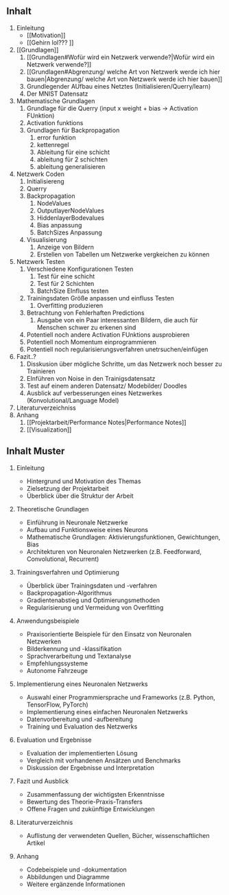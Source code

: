 
## Inhalt

1. Einleitung
	- [[Motivation]]
	- [[Gehirn lol???  ]]  
2. [[Grundlagen]]
	1. [[Grundlagen#Wofür wird ein Netzwerk verwende?|Wofür wird ein Netzwerk verwende?]]
	2. [[Grundlagen#Abgrenzung/ welche Art von Netzwerk werde ich hier bauen|Abgrenzung/ welche Art von Netzwerk werde ich hier bauen]]
	3. Grundlegender AUfbau eines Netztes (Initialisieren/Querry/learn)
	4. Der MNIST Datensatz
3. Mathematische Grundlagen
	1. Grundlage für die Querry (input x weight + bias -> Activation FUnktion)
	2. Activation funktions
	3. Grundlagen für Backpropagation
		1. error funktion
		2. kettenregel
		3. Ableitung für eine schicht
		4. ableitung für 2 schichten
		5. ableitung generalisieren
4. Netzwerk Coden
	1. Initialisiereng
	2. Querry
	3. Backpropagation
		1. NodeValues
		2. OutputlayerNodeValues
		3. HiddenlayerBodevalues
		4. Bias anpassung
		5. BatchSizes Anpassung
	4. Visualisierung
		1. Anzeige von Bildern
		2. Erstellen von Tabellen um Netzwerke vergkeichen zu können
5. Netzwerk Testen
	1. Verschiedene Konfigurationen Testen
		1. Test für eine schicht
		2. Test für 2 Schichten
		3. BatchSize EInfluss testen
	2. Trainingsdaten Größe anpassen und einfluss Testen
		1. Overfitting produzieren
	3. Betrachtung von Fehlerhaften Predictions
		1. Ausgabe von ein Paar interessanten Bildern, die auch für Menschen schwer zu erkenen sind
	4. Potentiell noch andere Activation FUnktions ausprobieren
	5. Potentiell noch Momentum einprogrammieren
	6. Potentiell noch regularisierungsverfahren unetrsuchen/einfügen
6. Fazit..?
	1. Disskusion über mögliche Schritte, um das Netzwerk noch besser zu Trainieren
	2. EInführen von Noise in den Trainigsdatensatz
	3. Test auf einem anderen Datensatz/ Modebilder/ Doodles
	4. Ausblick auf verbesserungen eines Netzwerkes (Konvolutional/Language Model)
7. Literaturverzeichniss
8. Anhang
	1. [[Projektarbeit/Performance Notes|Performance Notes]]
	2. [[Visualization]]


## Inhalt Muster
1.  Einleitung
    
    -   Hintergrund und Motivation des Themas
    -   Zielsetzung der Projektarbeit
    -   Überblick über die Struktur der Arbeit
2.  Theoretische Grundlagen
    
    -   Einführung in Neuronale Netzwerke
    -   Aufbau und Funktionsweise eines Neurons
    -   Mathematische Grundlagen: Aktivierungsfunktionen, Gewichtungen, Bias
    -   Architekturen von Neuronalen Netzwerken (z.B. Feedforward, Convolutional, Recurrent)
3.  Trainingsverfahren und Optimierung
    
    -   Überblick über Trainingsdaten und -verfahren
    -   Backpropagation-Algorithmus
    -   Gradientenabstieg und Optimierungsmethoden
    -   Regularisierung und Vermeidung von Overfitting
4.  Anwendungsbeispiele
    
    -   Praxisorientierte Beispiele für den Einsatz von Neuronalen Netzwerken
    -   Bilderkennung und -klassifikation
    -   Sprachverarbeitung und Textanalyse
    -   Empfehlungssysteme
    -   Autonome Fahrzeuge
5.  Implementierung eines Neuronalen Netzwerks
    
    -   Auswahl einer Programmiersprache und Frameworks (z.B. Python, TensorFlow, PyTorch)
    -   Implementierung eines einfachen Neuronalen Netzwerks
    -   Datenvorbereitung und -aufbereitung
    -   Training und Evaluation des Netzwerks
6.  Evaluation und Ergebnisse
    
    -   Evaluation der implementierten Lösung
    -   Vergleich mit vorhandenen Ansätzen und Benchmarks
    -   Diskussion der Ergebnisse und Interpretation
7.  Fazit und Ausblick
    
    -   Zusammenfassung der wichtigsten Erkenntnisse
    -   Bewertung des Theorie-Praxis-Transfers
    -   Offene Fragen und zukünftige Entwicklungen
8.  Literaturverzeichnis
    
    -   Auflistung der verwendeten Quellen, Bücher, wissenschaftlichen Artikel
9.  Anhang
    
    -   Codebeispiele und -dokumentation
    -   Abbildungen und Diagramme
    -   Weitere ergänzende Informationen